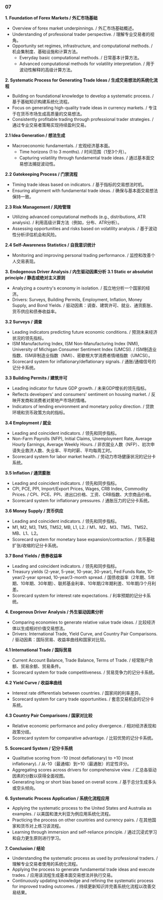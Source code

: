 ### 07

**1. Foundation of Forex Markets / 外汇市场基础**
- Overview of forex market underpinnings. / 外汇市场基础概述。
- Understanding of professional trader perspective. / 理解专业交易者的视角。
- Opportunity set regimes, infrastructure, and computational methods. / 机会集制度、基础设施和计算方法。
    - Everyday basic computational methods. / 日常基本计算方法。
    - Advanced computational methods for volatility interpretation. / 用于波动性解释的高级计算方法。

**2. Systematic Process for Generating Trade Ideas / 生成交易想法的系统化流程**
- Building on foundational knowledge to develop a systematic process. / 基于基础知识构建系统化流程。
- Focus on generating high-quality trade ideas in currency markets. / 专注于在货币市场生成高质量的交易想法。
- Consistently profitable trading through professional trader strategies. / 通过专业交易者策略实现持续盈利交易。

**2.1 Idea Generation / 想法生成**
- Macroeconomic fundamentals. / 宏观经济基本面。
    - Time horizons (1 to 3 months). / 时间范围（1至3个月）。
    - Capturing volatility through fundamental trade ideas. / 通过基本面交易想法捕捉波动性。

**2.2 Gatekeeping Process / 门禁流程**
- Timing trade ideas based on indicators. / 基于指标的交易想法时机。
- Ensuring alignment with fundamental trade ideas. / 确保与基本面交易想法保持一致。

**2.3 Risk Management / 风险管理**
- Utilizing advanced computational methods (e.g., distributions, ATR analysis). / 利用高级计算方法（例如，分布、ATR分析）。
- Assessing opportunities and risks based on volatility analysis. / 基于波动性分析评估机会和风险。

**2.4 Self-Awareness Statistics / 自我意识统计**
- Monitoring and improving personal trading performance. / 监控和改善个人交易表现。

**3. Endogenous Driver Analysis / 内生驱动因素分析**
**3.1 Static or absolutist principle / 静态或绝对主义原则**
- Analyzing a country's economy in isolation. / 孤立地分析一个国家的经济。
- Drivers: Surveys, Building Permits, Employment, Inflation, Money Supply, and Bond Yields. / 驱动因素：调查、建筑许可、就业、通货膨胀、货币供应和债券收益率。

**3.2 Surveys / 调查**
- Leading indicators predicting future economic conditions. / 预测未来经济状况的领先指标。
- ISM Manufacturing Index, ISM Non-Manufacturing Index (NMI), University of Michigan Consumer Sentiment Index (UMCSI). / ISM制造业指数、ISM非制造业指数（NMI）、密歇根大学消费者情绪指数（UMCSI）。
- Scorecard system for inflationary/deflationary signals. / 通胀/通缩信号的记分卡系统。

**3.3 Building Permits / 建筑许可**
- Leading indicator for future GDP growth. / 未来GDP增长的领先指标。
- Reflects developers' and consumers' sentiment on housing market. / 反映开发商和消费者对房地产市场的情绪。
- Indicators of lending environment and monetary policy direction. / 贷款环境和货币政策方向的指标。

**3.4 Employment / 就业**
- Leading and coincident indicators. / 领先和同步指标。
- Non-Farm Payrolls (NFP), Initial Claims, Unemployment Rate, Average Hourly Earnings, Average Weekly Hours. / 非农就业人数（NFP）、初次申请失业救济人数、失业率、平均时薪、平均每周工时。
- Scorecard system for labor market health. / 劳动力市场健康状况的记分卡系统。

**3.5 Inflation / 通货膨胀**
- Leading and coincident indicators. / 领先和同步指标。
- CPI, PCE, PPI, Import/Export Prices, Wages, CRB Index, Commodity Prices. / CPI、PCE、PPI、进出口价格、工资、CRB指数、大宗商品价格。
- Scorecard system for inflationary pressures. / 通胀压力的记分卡系统。

**3.6 Money Supply / 货币供应**
- Leading and coincident indicators. / 领先和同步指标。
- M1, M2, M3, TMS, TMS2, MB, L1, L2. / M1、M2、M3、TMS、TMS2、MB、L1、L2。
- Scorecard system for monetary base expansion/contraction. / 货币基础扩张/收缩的记分卡系统。

**3.7 Bond Yields / 债券收益率**
- Leading and coincident indicators. / 领先和同步指标。
- Treasury yields (2-year, 5-year, 10-year, 30-year), Fed Funds Rate, 10-year/2-year spread, 10-year/3-month spread. / 国债收益率（2年期、5年期、10年期、30年期）、联邦基金利率、10年期/2年期利差、10年期/3个月利差。
- Scorecard system for interest rate expectations. / 利率预期的记分卡系统。

**4. Exogenous Driver Analysis / 外生驱动因素分析**
- Comparing economies to generate relative value trade ideas. / 比较经济体以生成相对价值交易想法。
- Drivers: International Trade, Yield Curve, and Country Pair Comparisons. / 驱动因素：国际贸易、收益率曲线和国家对比较。

**4.1 International Trade / 国际贸易**
- Current Account Balance, Trade Balance, Terms of Trade. / 经常账户余额、贸易余额、贸易条件。
- Scorecard system for trade competitiveness. / 贸易竞争力的记分卡系统。

**4.2 Yield Curve / 收益率曲线**
- Interest rate differentials between countries. / 国家间的利率差异。
- Scorecard system for carry trade opportunities. / 套息交易机会的记分卡系统。

**4.3 Country Pair Comparisons / 国家对比较**
- Relative economic performance and policy divergence. / 相对经济表现和政策分歧。
- Scorecard system for comparative advantage. / 比较优势的记分卡系统。

**5. Scorecard System / 记分卡系统**
- Qualitative scoring from -10 (most deflationary) to +10 (most inflationary). / 从-10（最通缩）到+10（最通胀）的定性评分。
- Aggregating scores across drivers for comprehensive view. / 汇总各驱动因素的分数以获得全面视图。
- Generating long or short bias based on overall score. / 基于总分生成多头或空头倾向。

**6. Systematic Process Application / 系统化流程应用**
- Applying the systematic process to the United States and Australia as examples. / 以美国和澳大利亚为例应用系统化流程。
- Practicing the process on other countries and currency pairs. / 在其他国家和货币对上练习该流程。
- Learning through immersion and self-reliance principle. / 通过沉浸式学习和自力更生原则进行学习。

**7. Conclusion / 结论**
- Understanding the systematic process as used by professional traders. / 理解专业交易者使用的系统化流程。
- Applying the process to generate fundamental trade ideas and execute trades. / 应用该流程生成基本面交易想法并执行交易。
- Continuously updating knowledge and refining the systematic process for improved trading outcomes. / 持续更新知识并完善系统化流程以改善交易结果。
